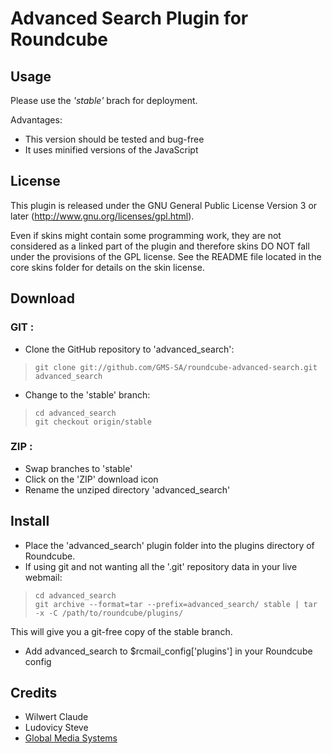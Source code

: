 
Advanced Search Plugin for Roundcube
====================================

## Usage

Please use the _'stable'_ brach for deployment.

Advantages:

* This version should be tested and bug-free
* It uses minified versions of the JavaScript

## License

This plugin is released under the GNU General Public License Version 3
or later (http://www.gnu.org/licenses/gpl.html).

Even if skins might contain some programming work, they are not considered
as a linked part of the plugin and therefore skins DO NOT fall under the
provisions of the GPL license. See the README file located in the core skins
folder for details on the skin license.

## Download

### GIT :
* Clone the GitHub repository to 'advanced_search':

 >     git clone git://github.com/GMS-SA/roundcube-advanced-search.git advanced_search

* Change to the 'stable' branch:

 >     cd advanced_search
 >     git checkout origin/stable

### ZIP :
* Swap branches to 'stable'
* Click on the 'ZIP' download icon
* Rename the unziped directory 'advanced_search'

## Install

* Place the 'advanced_search' plugin folder into the plugins directory of Roundcube.
* If using git and not wanting all the '.git' repository data in your live webmail:

 >     cd advanced_search
 >     git archive --format=tar --prefix=advanced_search/ stable | tar -x -C /path/to/roundcube/plugins/

  This will give you a git-free copy of the stable branch.
* Add advanced_search to $rcmail_config['plugins'] in your Roundcube config

## Credits

* Wilwert Claude
* Ludovicy Steve
* [Global Media Systems](http://www.gms.lu)
